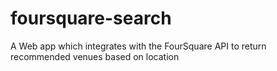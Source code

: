 # foursquare-search
A Web app which integrates with the FourSquare API to return recommended venues based on location

